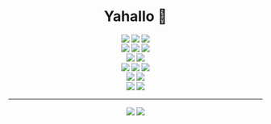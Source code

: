 <h1 align="center">Yahallo 👋</h1>

<p align="center">
    <img src="https://img.shields.io/badge/java-%23ED8B00.svg?&style=for-the-badge&logo=java&logoColor=white"/> <img src="https://img.shields.io/badge/python%20-%2314354C.svg?&style=for-the-badge&logo=python&logoColor=white"/> <img src="https://img.shields.io/badge/c++%20-%2300599C.svg?&style=for-the-badge&logo=c%2B%2B&ogoColor=white"/><br>
    <img src="https://img.shields.io/badge/html5%20-%23E34F26.svg?&style=for-the-badge&logo=html5&logoColor=white"/> <img src="https://img.shields.io/badge/css3%20-%231572B6.svg?&style=for-the-badge&logo=css3&logoColor=white"/> <img src="https://img.shields.io/badge/javascript%20-%23323330.svg?&style=for-the-badge&logo=javascript&logoColor=%23F7DF1E"/><br>
    <img src="https://img.shields.io/badge/angular%20-%23DD0031.svg?&style=for-the-badge&logo=angular&logoColor=white"/>
 <img src="https://img.shields.io/badge/bootstrap%20-%23563D7C.svg?&style=for-the-badge&logo=bootstrap&logoColor=white"/> <br>
    <img src="https://img.shields.io/badge/spring%20-%236DB33F.svg?&style=for-the-badge&logo=spring&logoColor=white"/> <img src="https://img.shields.io/badge/flask%20-%23000.svg?&style=for-the-badge&logo=flask&logoColor=white"/> <img src ="https://img.shields.io/badge/postgres-%23316192.svg?&style=for-the-badge&logo=postgresql&logoColor=white"/> <br>
    <img src="https://img.shields.io/badge/travis-ci%20-%232B2F33.svg?&style=for-the-badge&logo=travis&logoColor=white"/> <img src="https://img.shields.io/badge/github%20actions%20-%232671E5.svg?&style=for-the-badge&logo=github%20actions&logoColor=white"/> <br>
    <img src="https://img.shields.io/badge/docker%20-%230db7ed.svg?&style=for-the-badge&logo=docker&logoColor=white"/> <img src="https://img.shields.io/badge/heroku%20-%23430098.svg?&style=for-the-badge&logo=heroku&logoColor=white"/>
</p>

<hr>

<p align="center">
    <a><img align="center" src="https://github-readme-stats.vercel.app/api?username=ZhongXiLu&count_private=true&show_icons=true&theme=vue"/></a>
    <a><img align="center" src="https://github-readme-stats.vercel.app/api/top-langs/?username=ZhongXiLu&theme=vue&hide=tex,typescript"/></a>
</p>

